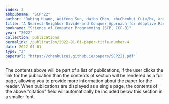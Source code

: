 ```yaml
---
index: 3
abbpubname: "SCP'22"
author: "Rubing Huang, Weifeng Sun, Haibo Chen, <b>Chenhui Cui</b>, and Ning Yang"
title: "A Nearest-Neighbor Divide-and-Conquer Approach for Adaptive Random Testing"
bookname: "Science of Computer Programming (SCP, CCF-B)"
year: "2022"
collection: publications
permalink: /publication/2022-01-01-paper-title-number-4
date: 2022-01-01
type: "J"
paperurl: "https://chenhuicui.github.io/papers/SCP221.pdf"
---
```


The contents above will be part of a list of publications, if the user clicks the link for the publication than the contents of section will be rendered as a full page, allowing you to provide more information about the paper for the reader. When publications are displayed as a single page, the contents of the above "citation" field will automatically be included below this section in a smaller font.
